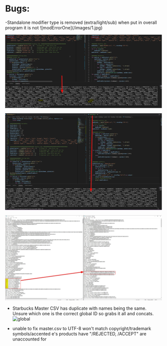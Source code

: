 <h1>Bugs: </h1>
-Standalone modifier type is removed (extra/light/sub)
when put in overall program it is not
![modErrorOne](/images/1.jpg)

![modErrorTwo](/images/2.jpg)

![modErrorThree](/images/3.jpg)

![modErrorThree](/images/4.jpg)

- Starbucks Master CSV has duplicate with names being the same. Unsure which one is the correct global ID so grabs it all and concats.
![global](/images/global.jpg)

- unable to fix master.csv to UTF-8
won't match copyright/trademark symbols/accented e's
products have "/REJECTED, /ACCEPT" are unaccounted for
